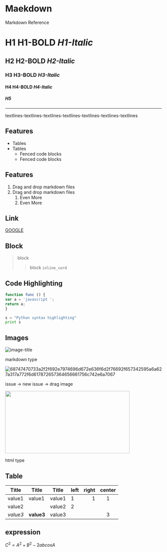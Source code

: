 # Maekdown
Markdown Reference

# H1 **H1-BOLD** *H1-Italic*
## H2 **H2-BOLD** *H2-Italic*
### H3 **H3-BOLD** *H3-Italic*
#### H4 **H4-BOLD** *H4-Italic*
##### H5

---

textlines-textlines-textlines-textlines-textlines-textlines-textlines
 
## Features 
- Tables 
- Tables
  - Fenced code blocks 
  - Fenced code blocks

## Features
1. Drag and drop markdown files 
1. Drag and drop markdown files 
   1. Even More 
   1. Even More 

## Link
[GOOGLE](https://google.com)

## Block

> block
>> block
> `inline_cord`

## Code Highlighting 

```javascript 
function func () {
var a = 'javascript ';
return a;
}
``` 

```python
s = "Python syntax highlighting"
print s
```

## Images 

![image-title](https://i.ytimg.com/vi/esBYZjbz1zw/maxresdefault.jpg  'Ken Block rip')

markdown type

![68747470733a2f2f692e7974696d672e636f6d2f76692f657342595a6a627a317a772f6d617872657364656661756c742e6a7067](https://github.com/kysssib/Markdown/assets/113497500/a2389f82-f9c9-40a1-96a4-687db921f4b9)

issue -> new issue -> drag image

<img src="https://i.ytimg.com/vi/esBYZjbz1zw/maxresdefault.jpg"  width="400" height="200"/>

html type
<br>

## Table
|Title|Title|Title|left|right|center|
|---|---|---|:---|---:|:---:|
|value1|value1|value1|1|1|1|
|value2|<span style= "color: white">value2</span>|value2|2|||
|*value3*|**value3**|value3|||3|

## expression
$C^2 = A^2 + B^2 - 2abcosA$
